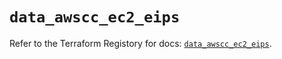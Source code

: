 # `data_awscc_ec2_eips`

Refer to the Terraform Registory for docs: [`data_awscc_ec2_eips`](https://registry.terraform.io/providers/hashicorp/awscc/0.70.0/docs/data-sources/ec2_eips).
